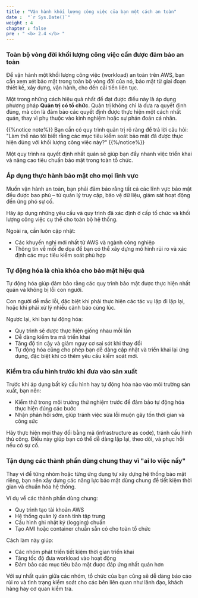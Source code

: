 ```yaml
---
title : "Vận hành khối lượng công việc của bạn một cách an toàn"
date :  "`r Sys.Date()`" 
weight : 4 
chapter : false
pre : " <b> 2.4 </b> "
---
```

### Toàn bộ vòng đời khối lượng công việc cần được đảm bảo an toàn
Để vận hành một khối lượng công việc (workload) an toàn trên AWS, bạn cần xem xét bảo mật trong toàn bộ vòng đời của nó, bảo mật từ giai đoạn thiết kế, xây dựng, vận hành, cho đến cải tiến liên tục.

Một trong những cách hiệu quả nhất để đạt được điều này là áp dụng phương pháp **Quản trị có tổ chức**. Quản trị không chỉ là đưa ra quyết định đúng, mà còn là đảm bảo các quyết định được thực hiện một cách nhất quán, thay vì phụ thuộc vào kinh nghiệm hoặc sự phán đoán cá nhân.

 {{%notice note%}}
Bạn cần có quy trình quản trị rõ ràng để trả lời câu hỏi: "Làm thế nào tôi biết rằng các mục tiêu kiểm soát bảo mật đã được thực hiện đúng với khối lượng công việc này?"
{{%/notice%}}

Một quy trình ra quyết định nhất quán sẽ giúp bạn đẩy nhanh việc triển khai và nâng cao tiêu chuẩn bảo mật trong toàn tổ chức.

### Áp dụng thực hành bảo mật cho mọi lĩnh vực
Muốn vận hành an toàn, bạn phải đảm bảo rằng tất cả các lĩnh vực bảo mật đều được bao phủ – từ quản lý truy cập, bảo vệ dữ liệu, giám sát hoạt động đến ứng phó sự cố.

Hãy áp dụng những yêu cầu và quy trình đã xác định ở cấp tổ chức và khối lượng công việc cụ thể cho toàn bộ hệ thống.

Ngoài ra, cần luôn cập nhật:
- Các khuyến nghị mới nhất từ AWS và ngành công nghiệp
- Thông tin về mối đe dọa để bạn có thể xây dựng mô hình rủi ro và xác định các mục tiêu kiểm soát phù hợp

### Tự động hóa là chìa khóa cho bảo mật hiệu quả
Tự động hóa giúp đảm bảo rằng các quy trình bảo mật được thực hiện nhất quán và không bị lỗi con người.

Con người dễ mắc lỗi, đặc biệt khi phải thực hiện các tác vụ lặp đi lặp lại, hoặc khi phải xử lý nhiều cảnh báo cùng lúc.

Ngược lại, khi bạn tự động hóa:
- Quy trình sẽ được thực hiện giống nhau mỗi lần
- Dễ dàng kiểm tra mã triển khai
- Tăng độ tin cậy và giảm nguy cơ sai sót khi thay đổi
- Tự động hóa cũng cho phép bạn dễ dàng cập nhật và triển khai lại ứng dụng, đặc biệt khi có thêm yêu cầu kiểm soát mới.

### Kiểm tra cấu hình trước khi đưa vào sản xuất
Trước khi áp dụng bất kỳ cấu hình hay tự động hóa nào vào môi trường sản xuất, bạn nên:
- Kiểm thử trong môi trường thử nghiệm trước để đảm bảo tự động hóa thực hiện đúng các bước
- Nhận phản hồi sớm, giúp tránh việc sửa lỗi muộn gây tốn thời gian và công sức

Hãy thực hiện mọi thay đổi bằng mã (infrastructure as code), tránh cấu hình thủ công. Điều này giúp bạn có thể dễ dàng lặp lại, theo dõi, và phục hồi nếu có sự cố.

### Tận dụng các thành phần dùng chung thay vì "ai lo việc nấy"
Thay vì để từng nhóm hoặc từng ứng dụng tự xây dựng hệ thống bảo mật riêng, bạn nên xây dựng các năng lực bảo mật dùng chung để tiết kiệm thời gian và chuẩn hóa hệ thống.

Ví dụ về các thành phần dùng chung:
- Quy trình tạo tài khoản AWS
- Hệ thống quản lý danh tính tập trung
- Cấu hình ghi nhật ký (logging) chuẩn
- Tạo AMI hoặc container chuẩn sẵn có cho toàn tổ chức

Cách làm này giúp:
- Các nhóm phát triển tiết kiệm thời gian triển khai
- Tăng tốc độ đưa workload vào hoạt động
- Đảm bảo các mục tiêu bảo mật được đáp ứng nhất quán hơn

Với sự nhất quán giữa các nhóm, tổ chức của bạn cũng sẽ dễ dàng báo cáo rủi ro và tình trạng kiểm soát cho các bên liên quan như lãnh đạo, khách hàng hay cơ quan kiểm tra.